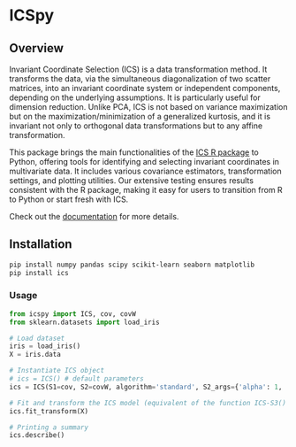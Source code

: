 # ICSpy

## Overview

Invariant Coordinate Selection (ICS) is a data transformation method. It transforms the data, via the simultaneous
diagonalization of two scatter matrices, into an invariant coordinate system or independent components,
depending on the underlying assumptions.
It is particularly useful for dimension reduction. Unlike PCA, ICS is not based on variance maximization but on the
maximization/minimization of a generalized kurtosis, and it is invariant not only to orthogonal data transformations but
to any affine transformation.

This package brings the main functionalities of the [ICS R package](https://cran.r-project.org/web/packages/ICS/index.html)
to Python, offering tools for identifying and selecting invariant coordinates in multivariate data.
It includes various covariance estimators, transformation settings,
and plotting utilities. Our extensive testing ensures results consistent with the R package, making it easy for users to
transition from R to Python or start fresh with ICS.

Check out the [documentation](https://icspydoc.readthedocs.io/en/latest/) for more details.

## Installation

```bash
pip install numpy pandas scipy scikit-learn seaborn matplotlib 
pip install ics
```

### Usage

```python
from icspy import ICS, cov, covW
from sklearn.datasets import load_iris

# Load dataset
iris = load_iris()
X = iris.data

# Instantiate ICS object
# ics = ICS() # default parameters
ics = ICS(S1=cov, S2=covW, algorithm='standard', S2_args={'alpha': 1, 'cf': 2})

# Fit and transform the ICS model (equivalent of the function ICS-S3() from the R package ICS)
ics.fit_transform(X)

# Printing a summary
ics.describe()
```
